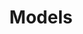 ---
layout: default
title: Models
has_children: true
permalink: /docs/frontend/models
parent: Frontend
nav_order: 2
---